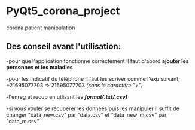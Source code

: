 # PyQt5_corona_project
corona patient manipulation 




## Des conseil avant l'utilisation:
-pour que l'application fonctionne correctement il faut d'abord **ajouter les personnes 
et les maladies**

-pour les indicatif du téléphone il faut les ecriver comme l'exp suivant;
+21695077703  => 21695077703 _(sans le caractére "+")_

-l'enreg et recup en utlisant les ***format(.txt/.csv)***

-si vous vouler se récupérer les donnees puis les manipuler il suffit de changer 
"data_new.csv" par "data.csv" et "data_new_m.csv" par "data_m.csv"
